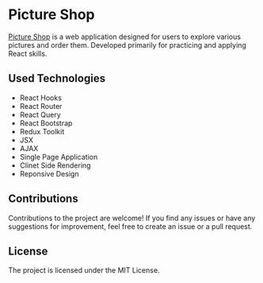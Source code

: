 # Picture Shop

[Picture Shop](https://mokimokheonpark.github.io/picture-shop/) is a web application designed for users to explore various pictures and order them. Developed primarily for practicing and applying React skills.

## Used Technologies

- React Hooks
- React Router
- React Query
- React Bootstrap
- Redux Toolkit
- JSX
- AJAX
- Single Page Application
- Clinet Side Rendering
- Reponsive Design

## Contributions

Contributions to the project are welcome! If you find any issues or have any suggestions for improvement, feel free to create an issue or a pull request.

## License

The project is licensed under the MIT License.
